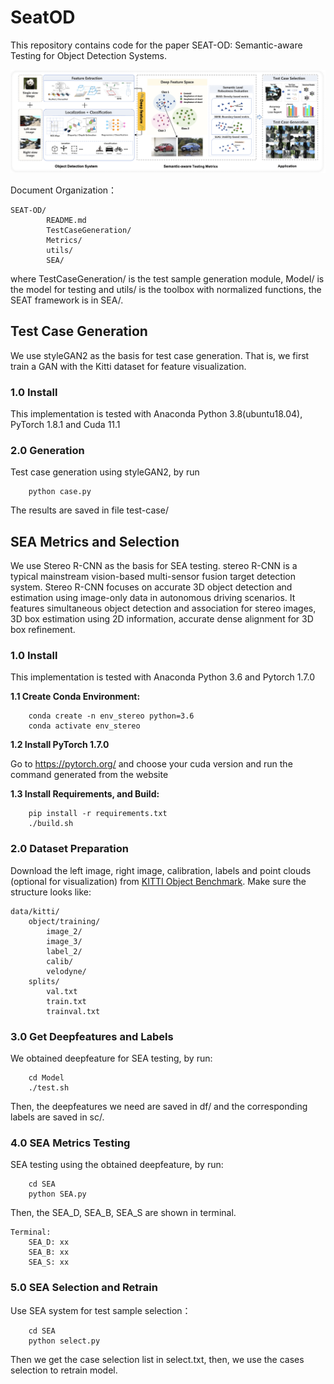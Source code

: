 # SeatOD
This repository contains code for the paper SEAT-OD: Semantic-aware Testing for Object Detection Systems.

![system.png](picture/system.png)

Document Organization：
```
SEAT-OD/
        README.md
        TestCaseGeneration/
        Metrics/
        utils/
        SEA/
```
where TestCaseGeneration/ is the test sample generation module, Model/ is the model for testing and utils/ is the toolbox with normalized functions, the SEAT framework is in SEA/.

## Test Case Generation
We use styleGAN2 as the basis for test case generation. That is, we first train a GAN with the Kitti dataset for feature visualization. 
### 1.0  Install
This implementation is tested with Anaconda Python  3.8(ubuntu18.04), PyTorch  1.8.1 and Cuda  11.1

### 2.0  Generation
Test case generation using styleGAN2, by run
```
    python case.py
```

The results are saved in file test-case/


## SEA Metrics and Selection
We use Stereo R-CNN as the basis for SEA testing. stereo R-CNN is a typical mainstream vision-based multi-sensor fusion target detection system. Stereo R-CNN focuses on accurate 3D object detection and estimation using image-only data in autonomous driving scenarios. It features simultaneous object detection and association for stereo images, 3D box estimation using 2D information, accurate dense alignment for 3D box refinement. 

### 1.0 Install

This implementation is tested with Anaconda Python 3.6 and Pytorch 1.7.0

**1.1 Create Conda Environment:**
```
    conda create -n env_stereo python=3.6
    conda activate env_stereo
```
**1.2 Install PyTorch 1.7.0**

Go to https://pytorch.org/ and choose your cuda version and run the command generated from the website

**1.3 Install Requirements, and Build:**
```
    pip install -r requirements.txt
    ./build.sh
```

### 2.0 Dataset Preparation
Download the left image, right image, calibration, labels and point clouds (optional for visualization) from [KITTI Object Benchmark](http://www.cvlibs.net/datasets/kitti/eval_object.php?obj_benchmark=3d). Make sure the structure looks like:
```
data/kitti/
    object/training/
        image_2/
        image_3/
        label_2/
        calib/
        velodyne/
    splits/
        val.txt
        train.txt
        trainval.txt
```


### 3.0 Get Deepfeatures and Labels
We obtained deepfeature for SEA testing, by run:
```
    cd Model
    ./test.sh
```
Then, the deepfeatures we need are saved in df/ and the corresponding labels are saved in sc/. 

### 4.0 SEA Metrics Testing

SEA testing using the obtained deepfeature, by run:
```
    cd SEA
    python SEA.py
```
Then, the SEA_D, SEA_B, SEA_S are shown in terminal.
```
Terminal:
    SEA_D: xx
    SEA_B: xx
    SEA_S: xx
```
### 5.0 SEA Selection and Retrain
Use SEA system for test sample selection：
```
    cd SEA
    python select.py
```
Then we get the case selection list in select.txt, then, we use the cases selection to retrain model.
